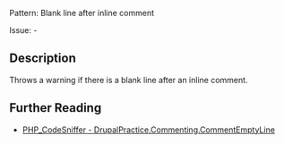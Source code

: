 Pattern: Blank line after inline comment

Issue: -

## Description

Throws a warning if there is a blank line after an inline comment.

## Further Reading

* [PHP_CodeSniffer - DrupalPractice.Commenting.CommentEmptyLine](https://git.drupalcode.org/project/coder/-/tree/8.3.x/coder_sniffer/DrupalPractice/Sniffs/Commenting/CommentEmptyLineSniff.php)
